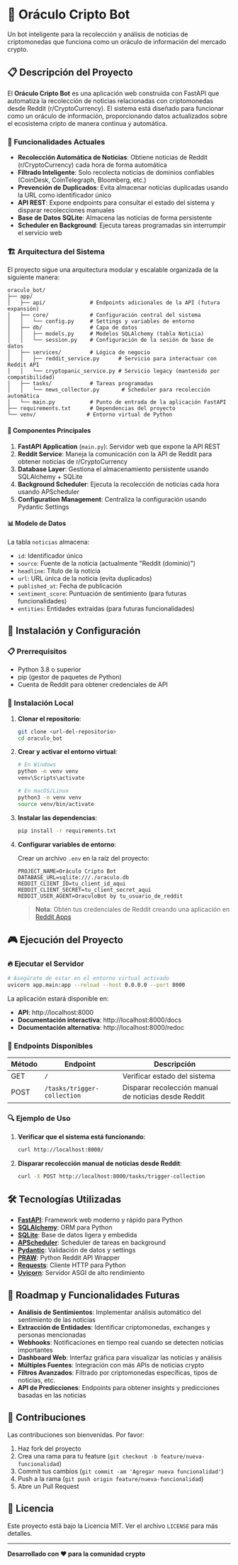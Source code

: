 # 🔮 Oráculo Cripto Bot

Un bot inteligente para la recolección y análisis de noticias de criptomonedas que funciona como un oráculo de información del mercado crypto.

## 📋 Descripción del Proyecto

El **Oráculo Cripto Bot** es una aplicación web construida con FastAPI que automatiza la recolección de noticias relacionadas con criptomonedas desde Reddit (r/CryptoCurrency). El sistema está diseñado para funcionar como un oráculo de información, proporcionando datos actualizados sobre el ecosistema cripto de manera continua y automática.

### 🎯 Funcionalidades Actuales

- **Recolección Automática de Noticias**: Obtiene noticias de Reddit (r/CryptoCurrency) cada hora de forma automática
- **Filtrado Inteligente**: Solo recolecta noticias de dominios confiables (CoinDesk, CoinTelegraph, Bloomberg, etc.)
- **Prevención de Duplicados**: Evita almacenar noticias duplicadas usando la URL como identificador único
- **API REST**: Expone endpoints para consultar el estado del sistema y disparar recolecciones manuales
- **Base de Datos SQLite**: Almacena las noticias de forma persistente
- **Scheduler en Background**: Ejecuta tareas programadas sin interrumpir el servicio web

### 🏗️ Arquitectura del Sistema

El proyecto sigue una arquitectura modular y escalable organizada de la siguiente manera:

```
oraculo_bot/
├── app/
│   ├── api/              # Endpoints adicionales de la API (futura expansión)
│   ├── core/             # Configuración central del sistema
│   │   └── config.py     # Settings y variables de entorno
│   ├── db/               # Capa de datos
│   │   ├── models.py     # Modelos SQLAlchemy (tabla Noticia)
│   │   └── session.py    # Configuración de la sesión de base de datos
│   ├── services/         # Lógica de negocio
│   │   ├── reddit_service.py      # Servicio para interactuar con Reddit API
│   │   └── cryptopanic_service.py # Servicio legacy (mantenido por compatibilidad)
│   ├── tasks/            # Tareas programadas
│   │   └── news_collector.py       # Scheduler para recolección automática
│   └── main.py           # Punto de entrada de la aplicación FastAPI
├── requirements.txt      # Dependencias del proyecto
└── venv/                # Entorno virtual de Python
```

#### 🔧 Componentes Principales

1. **FastAPI Application** (`main.py`): Servidor web que expone la API REST
2. **Reddit Service**: Maneja la comunicación con la API de Reddit para obtener noticias de r/CryptoCurrency
3. **Database Layer**: Gestiona el almacenamiento persistente usando SQLAlchemy + SQLite
4. **Background Scheduler**: Ejecuta la recolección de noticias cada hora usando APScheduler
5. **Configuration Management**: Centraliza la configuración usando Pydantic Settings

#### 📊 Modelo de Datos

La tabla `noticias` almacena:
- `id`: Identificador único
- `source`: Fuente de la noticia (actualmente "Reddit (dominio)")
- `headline`: Título de la noticia
- `url`: URL única de la noticia (evita duplicados)
- `published_at`: Fecha de publicación
- `sentiment_score`: Puntuación de sentimiento (para futuras funcionalidades)
- `entities`: Entidades extraídas (para futuras funcionalidades)

## 🚀 Instalación y Configuración

### 📋 Prerrequisitos

- Python 3.8 o superior
- pip (gestor de paquetes de Python)
- Cuenta de Reddit para obtener credenciales de API

### 🔧 Instalación Local

1. **Clonar el repositorio**:
   ```bash
   git clone <url-del-repositorio>
   cd oraculo_bot
   ```

2. **Crear y activar el entorno virtual**:
   ```bash
   # En Windows
   python -m venv venv
   venv\Scripts\activate

   # En macOS/Linux
   python3 -m venv venv
   source venv/bin/activate
   ```

3. **Instalar las dependencias**:
   ```bash
   pip install -r requirements.txt
   ```

4. **Configurar variables de entorno**:
   
   Crear un archivo `.env` en la raíz del proyecto:
   ```env
   PROJECT_NAME=Oráculo Cripto Bot
   DATABASE_URL=sqlite:///./oraculo.db
   REDDIT_CLIENT_ID=tu_client_id_aqui
   REDDIT_CLIENT_SECRET=tu_client_secret_aqui
   REDDIT_USER_AGENT=OraculoBot by tu_usuario_de_reddit
   ```

   > **Nota**: Obtén tus credenciales de Reddit creando una aplicación en [Reddit Apps](https://www.reddit.com/prefs/apps)

## 🎮 Ejecución del Proyecto

### 🔥 Ejecutar el Servidor

```bash
# Asegúrate de estar en el entorno virtual activado
uvicorn app.main:app --reload --host 0.0.0.0 --port 8000
```

La aplicación estará disponible en:
- **API**: http://localhost:8000
- **Documentación interactiva**: http://localhost:8000/docs
- **Documentación alternativa**: http://localhost:8000/redoc

### 📡 Endpoints Disponibles

| Método | Endpoint | Descripción |
|--------|----------|-------------|
| GET | `/` | Verificar estado del sistema |
| POST | `/tasks/trigger-collection` | Disparar recolección manual de noticias desde Reddit |

### 🔍 Ejemplo de Uso

1. **Verificar que el sistema está funcionando**:
   ```bash
   curl http://localhost:8000/
   ```

2. **Disparar recolección manual de noticias desde Reddit**:
   ```bash
   curl -X POST http://localhost:8000/tasks/trigger-collection
   ```

## 🛠️ Tecnologías Utilizadas

- **[FastAPI](https://fastapi.tiangolo.com/)**: Framework web moderno y rápido para Python
- **[SQLAlchemy](https://www.sqlalchemy.org/)**: ORM para Python
- **[SQLite](https://www.sqlite.org/)**: Base de datos ligera y embedida
- **[APScheduler](https://apscheduler.readthedocs.io/)**: Scheduler de tareas en background
- **[Pydantic](https://pydantic-docs.helpmanual.io/)**: Validación de datos y settings
- **[PRAW](https://praw.readthedocs.io/)**: Python Reddit API Wrapper
- **[Requests](https://requests.readthedocs.io/)**: Cliente HTTP para Python
- **[Uvicorn](https://www.uvicorn.org/)**: Servidor ASGI de alto rendimiento

## 🔮 Roadmap y Funcionalidades Futuras

- **Análisis de Sentimientos**: Implementar análisis automático del sentimiento de las noticias
- **Extracción de Entidades**: Identificar criptomonedas, exchanges y personas mencionadas
- **Webhooks**: Notificaciones en tiempo real cuando se detecten noticias importantes
- **Dashboard Web**: Interfaz gráfica para visualizar las noticias y análisis
- **Múltiples Fuentes**: Integración con más APIs de noticias crypto
- **Filtros Avanzados**: Filtrado por criptomonedas específicas, tipos de noticias, etc.
- **API de Predicciones**: Endpoints para obtener insights y predicciones basadas en las noticias

## 🤝 Contribuciones

Las contribuciones son bienvenidas. Por favor:

1. Haz fork del proyecto
2. Crea una rama para tu feature (`git checkout -b feature/nueva-funcionalidad`)
3. Commit tus cambios (`git commit -am 'Agregar nueva funcionalidad'`)
4. Push a la rama (`git push origin feature/nueva-funcionalidad`)
5. Abre un Pull Request

## 📝 Licencia

Este proyecto está bajo la Licencia MIT. Ver el archivo `LICENSE` para más detalles.

---

**Desarrollado con ❤️ para la comunidad crypto** 